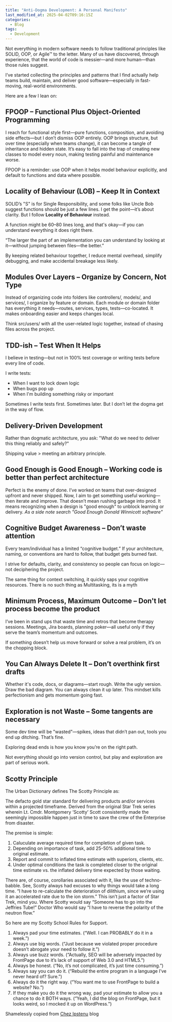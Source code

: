 ```yaml
---
title: "Anti-Dogma Development: A Personal Manifesto"
last_modified_at: 2025-04-02T09:16:15Z
categories:
  - Blog
tags:
  - Development
---
```


Not everything in modern software needs to follow traditional principles like SOLID, OOP, or Agile™ to the letter. Many of us have discovered, through experience, that the world of code is messier—and more human—than those rules suggest.

I’ve started collecting the principles and patterns that I find actually help teams build, maintain, and deliver good software—especially in fast-moving, real-world environments.

Here are a few I lean on:

## FPOOP – Functional Plus Object-Oriented Programming

I reach for functional style first—pure functions, composition, and avoiding side effects—but I don’t dismiss OOP entirely.
OOP brings structure, but over time (especially when teams change), it can become a tangle of inheritance and hidden state. It’s easy to fall into the trap of creating new classes to model every noun, making testing painful and maintenance worse.

FPOOP is a reminder: use OOP when it helps model behaviour explicitly, and default to functions and data where possible.

## Locality of Behaviour (LOB) – Keep It in Context

SOLID’s "S" is for Single Responsibility, and some folks like Uncle Bob suggest functions should be just a few lines. I get the point—it’s about clarity.
But I follow **Locality of Behaviour** instead.

A function might be 60–80 lines long, and that's okay—if you can understand everything it does right there.

“The larger the part of an implementation you can understand by looking at it—without jumping between files—the better.”

By keeping related behaviour together, I reduce mental overhead, simplify debugging, and make accidental breakage less likely.

## Modules Over Layers – Organize by Concern, Not Type

Instead of organizing code into folders like controllers/, models/, and services/, I organize by feature or domain.
Each module or domain folder has everything it needs—routes, services, types, tests—co-located. It makes onboarding easier and keeps changes local.

Think src/users/ with all the user-related logic together, instead of chasing files across the project.

## TDD-ish – Test When It Helps

I believe in testing—but not in 100% test coverage or writing tests before every line of code.

I write tests:

- When I want to lock down logic
- When bugs pop up
- When I'm building something risky or important

Sometimes I write tests first. Sometimes later. But I don’t let the dogma get in the way of flow.

## Delivery-Driven Development

Rather than dogmatic architecture, you ask: "What do we need to deliver this thing reliably and safely?"

Shipping value > meeting an arbitrary principle.

## Good Enough is Good Enough – Working code is better than perfect architecture

Perfect is the enemy of done. I’ve worked on teams that over-designed upfront and never shipped.
Now, I aim to get something useful working—then iterate and improve.
That doesn’t mean rushing garbage into prod. It means recognizing when a design is "good enough" to unblock learning or delivery. _As a side note search "Good Enough Donald Winnicott software"_

## Cognitive Budget Awareness – Don’t waste attention

Every team/individual has a limited “cognitive budget.” If your architecture, naming, or conventions are hard to follow, that budget gets burned fast.

I strive for defaults, clarity, and consistency so people can focus on logic—not deciphering the project.

The same thing for context switching, it quickly saps your cognitive resources. There is no such thing as Multitasking, its is a myth

## Minimum Process, Maximum Outcome – Don't let process become the product

I’ve been in stand ups that waste time and retros that become therapy sessions.
Meetings, Jira boards, planning poker—all useful only if they serve the team’s momentum and outcomes.

If something doesn’t help us move forward or solve a real problem, it’s on the chopping block.

## You Can Always Delete It – Don’t overthink first drafts

Whether it's code, docs, or diagrams—start rough.
Write the ugly version. Draw the bad diagram. You can always clean it up later.
This mindset kills perfectionism and gets momentum going fast.

## Exploration is not Waste – Some tangents are necessary

Some dev time will be "wasted"—spikes, ideas that didn’t pan out, tools you end up ditching. That’s fine.

Exploring dead ends is how you know you’re on the right path.

Not everything should go into version control, but play and exploration are part of serious work.

## Scotty Principle

The Urban Dictionary defines The Scotty Principle as:

The defacto gold star standard for delivering products and/or services within a projected timeframe. Derived from the original Star Trek series wherein Lt. Cmdr. Montgomery ‘Scotty’ Scott consistently made the seemingly impossible happen just in time to save the crew of the Enterprise from disaster.

The premise is simple:

1. Caluculate average required time for completion of given task.
2. Depending on importance of task, add 25-50% additional time to original estimate.
3. Report and commit to inflated time estimate with superiors, clients, etc.
4. Under optimal conditions the task is completed closer to the original time estimate vs. the inflated delivery time expected by those waiting.

There are, of course, corollaries associated with it, like the use of techno-babble. See, Scotty always had excuses to why things would take a long time. “I have to re-calculate the deterioration of dilithium, since we’re using it an accelerated rate due to the ion storm.” This isn’t just a factor of Star Trek, mind you. Where Scotty would say “Someone has to go into the Jeffries Tube!” Doctor Who would say “I have to reverse the polarity of the neutron flow.”

So here are my Scotty School Rules for Support.

1. Always pad your time estimates. (“Well. I can PROBABLY do it in a week.”)
2. Always use big words. (“Just because we violated proper procedure doesn’t abrogate your need to follow it.”)
3. Always use buzz words. (“Actually, SEO will be adversely impacted by FrontPage due to it’s lack of support of Web 3.0 and HTML5.”)
4. Always be honest. (“No, it’s not complicated, it’s just time consuming.”)
5. Always say you can do it. (“Rebuild the entire program in a language I’ve never heard of? Sure.”)
6. Always do it the right way. (“You want me to use FrontPage to build a website? No.”)
7. If they make you do it the wrong way, pad your estimate to allow you a chance to do it BOTH ways. (“Yeah, I did the blog on FrontPage, but it looks weird, so I mocked it up on WordPress.”)

Shamelessly copied from [Chez Ipstenu] blog

[Chez Ipstenu]: https://ipstenu.org/2011/the-scotty-principle/
